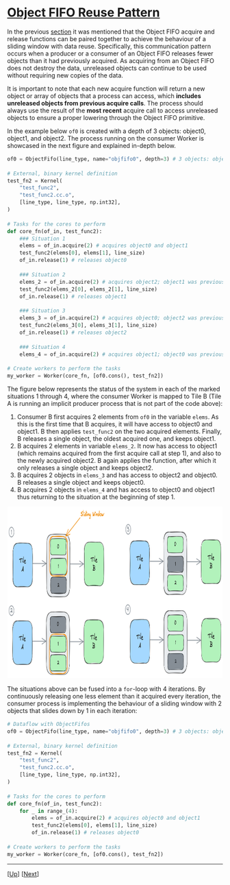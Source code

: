 <!---//===- README.md ---------------------------------------*- Markdown -*-===//
//
// This file is licensed under the Apache License v2.0 with LLVM Exceptions.
// See https://llvm.org/LICENSE.txt for license information.
// SPDX-License-Identifier: Apache-2.0 WITH LLVM-exception
//
// Copyright (C) 2024, Advanced Micro Devices, Inc.
// 
//===----------------------------------------------------------------------===//-->

# <ins>Object FIFO Reuse Pattern</ins>

In the previous [section](../../section-2a/README.md#accessing-the-objects-of-an-object-fifo) it was mentioned that the Object FIFO acquire and release functions can be paired together to achieve the behaviour of a sliding window with data reuse. Specifically, this communication pattern occurs when a producer or a consumer of an Object FIFO releases fewer objects than it had previously acquired. As acquiring from an Object FIFO does not destroy the data, unreleased objects can continue to be used without requiring new copies of the data.

It is important to note that each new acquire function will return a new object or array of objects that a process can access, which **includes unreleased objects from previous acquire calls**. The process should always use the result of the **most recent** acquire call to access unreleased objects to ensure a proper lowering through the Object FIFO primitive.

In the example below `of0` is created with a depth of 3 objects: object0, object1, and object2. The process running on the consumer Worker is showcased in the next figure and explained in-depth below.
```python
of0 = ObjectFifo(line_type, name="objfifo0", depth=3) # 3 objects: object0, object1, object2

# External, binary kernel definition
test_fn2 = Kernel(
    "test_func2",
    "test_func2.cc.o",
    [line_type, line_type, np.int32],
)

# Tasks for the cores to perform
def core_fn(of_in, test_func2):
    ### Situation 1
    elems = of_in.acquire(2) # acquires object0 and object1
    test_func2(elems[0], elems[1], line_size)
    of_in.release(1) # releases object0

    ### Situation 2
    elems_2 = of_in.acquire(2) # acquires object2; object1 was previously acquired
    test_func2(elems_2[0], elems_2[1], line_size)
    of_in.release(1) # releases object1

    ### Situation 3
    elems_3 = of_in.acquire(2) # acquires object0; object2 was previously acquired
    test_func2(elems_3[0], elems_3[1], line_size)
    of_in.release(1) # releases object2

    ### Situation 4
    elems_4 = of_in.acquire(2) # acquires object1; object0 was previously acquired

# Create workers to perform the tasks
my_worker = Worker(core_fn, [of0.cons(), test_fn2])
```

The figure below represents the status of the system in each of the marked situations 1 through 4, where the consumer Worker is mapped to Tile B (Tile A is running an implicit producer process that is not part of the code above):    
1. Consumer B first acquires 2 elements from `of0` in the variable `elems`. As this is the first time that B acquires, it will have access to object0 and object1. B then applies `test_func2` on the two acquired elements. Finally, B releases a single object, the oldest acquired one, and keeps object1.
2. B acquires 2 elements in variable `elems_2`. It now has access to object1 (which remains acquired from the first acquire call at step 1), and also to the newly acquired object2. B again applies the function, after which it only releases a single object and keeps object2.
3. B acquires 2 objects in `elems_3` and has access to object2 and object0. B releases a single object and keeps object0.
4. B acquires 2 objects in `elems_4` and has access to object0 and object1 thus returning to the situation at the beginning of step 1.

<img src="./../../../assets/Reuse.png" height="400">

The situations above can be fused into a `for`-loop with 4 iterations. By continuously releasing one less element than it acquired every iteration, the consumer process is implementing the behaviour of a sliding window with 2 objects that slides down by 1 in each iteration:
```python
# Dataflow with ObjectFifos
of0 = ObjectFifo(line_type, name="objfifo0", depth=3) # 3 objects: object0, object1, object2

# External, binary kernel definition
test_fn2 = Kernel(
    "test_func2",
    "test_func2.cc.o",
    [line_type, line_type, np.int32],
)

# Tasks for the cores to perform
def core_fn(of_in, test_func2):
    for _ in range_(4):
        elems = of_in.acquire(2) # acquires object0 and object1
        test_func2(elems[0], elems[1], line_size)
        of_in.release(1) # releases object0

# Create workers to perform the tasks
my_worker = Worker(core_fn, [of0.cons(), test_fn2])
```

-----
[[Up](..)] [[Next](../02_Broadcast/)]

